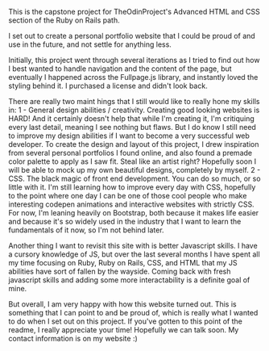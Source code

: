 This is the capstone project for TheOdinProject's Advanced HTML and CSS section of the Ruby on Rails path.

I set out to create a personal portfolio website that I could be proud of and use in the future, and not settle for anything less.

Initially, this project went through several iterations as I tried to find out how I best wanted to handle navigation and the content of the page, but eventually I happened across the Fullpage.js library, and instantly loved the styling behind it. I purchased a license and didn't look back.

There are really two maint hings that I still would like to really hone my skills in:
1 - General design abilities / creativity. Creating good looking websites is HARD! And it certainly doesn't help that while I'm creating it, I'm critiquing every last detail, meaning I see nothing but flaws. But I do know I still need to improve my design abilities if I want to become a very successful web developer. To create the design and layout of this project, I drew inspiration from several personal portfolios I found online, and also found a premade color palette to apply as I saw fit. Steal like an artist right? Hopefully soon I will be able to mock up my own beautiful designs, completely by myself.
2 - CSS. The black magic of front end development. You can do so much, or so little with it. I'm still learning how to improve every day with CSS, hopefully to the point where one day I can be one of those cool people who make interesting codepen animations and interactive websites with strictly CSS. For now, I'm leaning heavily on Bootstrap, both because it makes life easier and because it's so widely used in the industry that I want to learn the fundamentals of it now, so I'm not behind later.

Another thing I want to revisit this site with is better Javascript skills. I have a cursory knowledge of JS, but over the last several months I have spent all my time focusing on Ruby, Ruby on Rails, CSS, and HTML that my JS abilities have sort of fallen by the wayside. Coming back with fresh javascript skills and adding some more interactability is a definite goal of mine.

But overall, I am very happy with how this website turned out. This is something that I can point to and be proud of, which is really what I wanted to do when I set out on this project. If you've gotten to this point of the readme, I really appreciate your time! Hopefully we can talk soon. My contact information is on my website :)